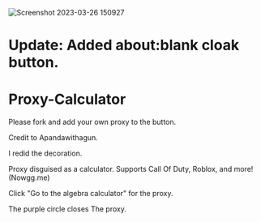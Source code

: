 ![Screenshot 2023-03-26 150927](https://user-images.githubusercontent.com/119009502/227807929-a59b63b0-791c-43c5-a87b-58ba0095712d.jpeg)



# Update: Added about:blank cloak button.
# Proxy-Calculator

Please fork and add your own proxy to the button.

Credit to Apandawithagun.

I redid the decoration.

Proxy disguised as a calculator. Supports Call Of Duty, Roblox, and more! (Nowgg.me)

Click "Go to the algebra calculator" for the proxy.

The purple circle closes The proxy.



